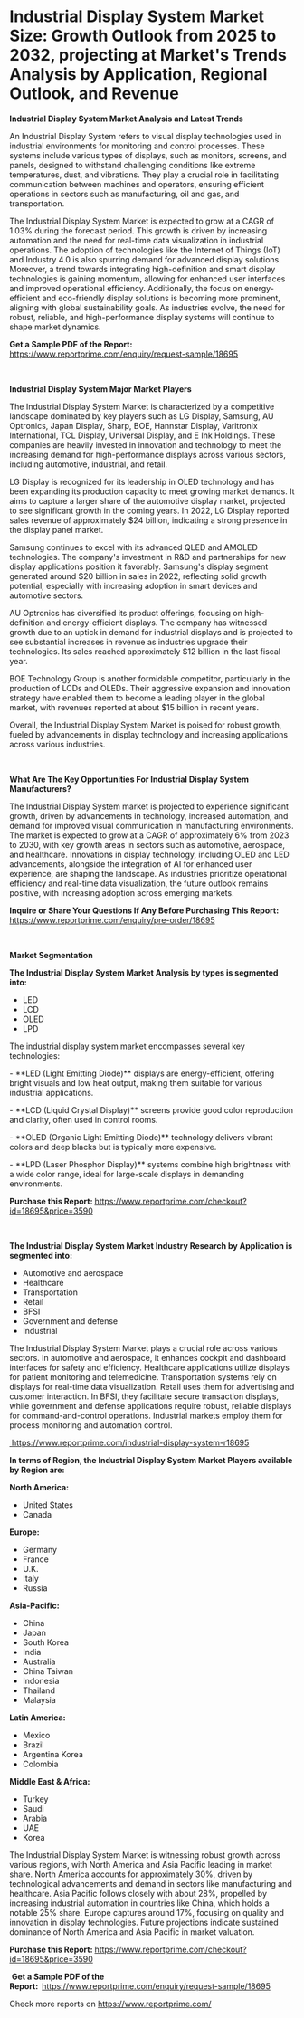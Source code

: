 <p><h1>Industrial Display System Market Size: Growth Outlook from 2025 to 2032, projecting at Market's Trends Analysis by Application, Regional Outlook, and Revenue</h1></p><p><strong>Industrial Display System Market Analysis and Latest Trends</strong></p>
<p><p>An Industrial Display System refers to visual display technologies used in industrial environments for monitoring and control processes. These systems include various types of displays, such as monitors, screens, and panels, designed to withstand challenging conditions like extreme temperatures, dust, and vibrations. They play a crucial role in facilitating communication between machines and operators, ensuring efficient operations in sectors such as manufacturing, oil and gas, and transportation.</p><p>The Industrial Display System Market is expected to grow at a CAGR of 1.03% during the forecast period. This growth is driven by increasing automation and the need for real-time data visualization in industrial operations. The adoption of technologies like the Internet of Things (IoT) and Industry 4.0 is also spurring demand for advanced display solutions. Moreover, a trend towards integrating high-definition and smart display technologies is gaining momentum, allowing for enhanced user interfaces and improved operational efficiency. Additionally, the focus on energy-efficient and eco-friendly display solutions is becoming more prominent, aligning with global sustainability goals. As industries evolve, the need for robust, reliable, and high-performance display systems will continue to shape market dynamics.</p></p>
<p><strong>Get a Sample PDF of the Report:&nbsp;</strong> <a href="https://www.reportprime.com/enquiry/request-sample/18695?utm_campaign=2890&utm_medium=2&utm_source=Github&utm_content=ia&utm_term=19032025&utm_id=industrial-display-system">https://www.reportprime.com/enquiry/request-sample/18695</a></p>
<p>&nbsp;</p>
<p><strong>Industrial Display System Major Market Players</strong></p>
<p><p>The Industrial Display System Market is characterized by a competitive landscape dominated by key players such as LG Display, Samsung, AU Optronics, Japan Display, Sharp, BOE, Hannstar Display, Varitronix International, TCL Display, Universal Display, and E Ink Holdings. These companies are heavily invested in innovation and technology to meet the increasing demand for high-performance displays across various sectors, including automotive, industrial, and retail.</p><p>LG Display is recognized for its leadership in OLED technology and has been expanding its production capacity to meet growing market demands. It aims to capture a larger share of the automotive display market, projected to see significant growth in the coming years. In 2022, LG Display reported sales revenue of approximately $24 billion, indicating a strong presence in the display panel market.</p><p>Samsung continues to excel with its advanced QLED and AMOLED technologies. The company's investment in R&D and partnerships for new display applications position it favorably. Samsung's display segment generated around $20 billion in sales in 2022, reflecting solid growth potential, especially with increasing adoption in smart devices and automotive sectors.</p><p>AU Optronics has diversified its product offerings, focusing on high-definition and energy-efficient displays. The company has witnessed growth due to an uptick in demand for industrial displays and is projected to see substantial increases in revenue as industries upgrade their technologies. Its sales reached approximately $12 billion in the last fiscal year.</p><p>BOE Technology Group is another formidable competitor, particularly in the production of LCDs and OLEDs. Their aggressive expansion and innovation strategy have enabled them to become a leading player in the global market, with revenues reported at about $15 billion in recent years.</p><p>Overall, the Industrial Display System Market is poised for robust growth, fueled by advancements in display technology and increasing applications across various industries.</p></p>
<p>&nbsp;</p>
<p><strong>What Are The Key Opportunities For Industrial Display System Manufacturers?</strong></p>
<p><p>The Industrial Display System market is projected to experience significant growth, driven by advancements in technology, increased automation, and demand for improved visual communication in manufacturing environments. The market is expected to grow at a CAGR of approximately 6% from 2023 to 2030, with key growth areas in sectors such as automotive, aerospace, and healthcare. Innovations in display technology, including OLED and LED advancements, alongside the integration of AI for enhanced user experience, are shaping the landscape. As industries prioritize operational efficiency and real-time data visualization, the future outlook remains positive, with increasing adoption across emerging markets.</p></p>
<p><strong>Inquire or Share Your Questions If Any Before Purchasing This Report:</strong> <a href="https://www.reportprime.com/enquiry/pre-order/18695?utm_campaign=2890&utm_medium=2&utm_source=Github&utm_content=ia&utm_term=19032025&utm_id=industrial-display-system">https://www.reportprime.com/enquiry/pre-order/18695</a></p>
<p>&nbsp;</p>
<p><strong>Market Segmentation</strong></p>
<p><strong>The Industrial Display System Market Analysis by types is segmented into:</strong></p>
<p><ul><li>LED</li><li>LCD</li><li>OLED</li><li>LPD</li></ul></p>
<p><p>The industrial display system market encompasses several key technologies: </p><p>- **LED (Light Emitting Diode)** displays are energy-efficient, offering bright visuals and low heat output, making them suitable for various industrial applications. </p><p>- **LCD (Liquid Crystal Display)** screens provide good color reproduction and clarity, often used in control rooms. </p><p>- **OLED (Organic Light Emitting Diode)** technology delivers vibrant colors and deep blacks but is typically more expensive. </p><p>- **LPD (Laser Phosphor Display)** systems combine high brightness with a wide color range, ideal for large-scale displays in demanding environments.</p></p>
<p><strong>Purchase this Report:&nbsp;</strong><a href="https://www.reportprime.com/checkout?id=18695&price=3590&utm_campaign=2890&utm_medium=2&utm_source=Github&utm_content=ia&utm_term=19032025&utm_id=industrial-display-system">https://www.reportprime.com/checkout?id=18695&price=3590</a></p>
<p>&nbsp;</p>
<p><strong>The Industrial Display System Market Industry Research by Application is segmented into:</strong></p>
<p><ul><li>Automotive and aerospace</li><li>Healthcare</li><li>Transportation</li><li>Retail</li><li>BFSI</li><li>Government and defense</li><li>Industrial</li></ul></p>
<p><p>The Industrial Display System Market plays a crucial role across various sectors. In automotive and aerospace, it enhances cockpit and dashboard interfaces for safety and efficiency. Healthcare applications utilize displays for patient monitoring and telemedicine. Transportation systems rely on displays for real-time data visualization. Retail uses them for advertising and customer interaction. In BFSI, they facilitate secure transaction displays, while government and defense applications require robust, reliable displays for command-and-control operations. Industrial markets employ them for process monitoring and automation control.</p></p>
<p><a href="https://www.reportprime.com/industrial-display-system-r18695?utm_campaign=2890&utm_medium=2&utm_source=Github&utm_content=ia&utm_term=19032025&utm_id=industrial-display-system">&nbsp;https://www.reportprime.com/industrial-display-system-r18695</a></p>
<p><strong>In terms of Region, the Industrial Display System Market Players available by Region are:</strong></p>
<p>
    <p> <strong> North America: </strong>
        <ul>
            <li>United States</li>
            <li>Canada</li>
        </ul>
        </p> 
    <p> <strong> Europe: </strong>
        <ul>
            <li>Germany</li>
            <li>France</li>
            <li>U.K.</li>
            <li>Italy</li>
            <li>Russia</li>
        </ul>
        </p> 
    <p> <strong> Asia-Pacific: </strong>
        <ul>
            <li>China</li>
            <li>Japan</li>
            <li>South Korea</li>
            <li>India</li>
            <li>Australia</li>
            <li>China Taiwan</li>
            <li>Indonesia</li>
            <li>Thailand</li>
            <li>Malaysia</li>
        </ul>
        </p> 
    <p> <strong> Latin America: </strong>
        <ul>
            <li>Mexico</li>
            <li>Brazil</li>
            <li>Argentina Korea</li>
            <li>Colombia</li>
        </ul>
        </p> 
    <p> <strong> Middle East & Africa: </strong>
        <ul>
            <li>Turkey</li>
            <li>Saudi</li>
            <li>Arabia</li>
            <li>UAE</li>
            <li>Korea</li>
        </ul>
    </p>
    </p>
<p><p>The Industrial Display System Market is witnessing robust growth across various regions, with North America and Asia Pacific leading in market share. North America accounts for approximately 30%, driven by technological advancements and demand in sectors like manufacturing and healthcare. Asia Pacific follows closely with about 28%, propelled by increasing industrial automation in countries like China, which holds a notable 25% share. Europe captures around 17%, focusing on quality and innovation in display technologies. Future projections indicate sustained dominance of North America and Asia Pacific in market valuation.</p></p>
<p><strong>Purchase this Report: </strong><a href="https://www.reportprime.com/checkout?id=18695&price=3590&utm_campaign=2890&utm_medium=2&utm_source=Github&utm_content=ia&utm_term=19032025&utm_id=industrial-display-system">https://www.reportprime.com/checkout?id=18695&price=3590</a></p>
<p>&nbsp;<strong>Get a Sample PDF of the Report:&nbsp;&nbsp;</strong><a href="https://www.reportprime.com/enquiry/request-sample/18695?utm_campaign=2890&utm_medium=2&utm_source=Github&utm_content=ia&utm_term=19032025&utm_id=industrial-display-system">https://www.reportprime.com/enquiry/request-sample/18695</a></p>
<p><strong></strong></p>
<p>Check more reports on <a href="https://www.reportprime.com/?utm_campaign=2890&utm_medium=2&utm_source=Github&utm_content=ia&utm_term=19032025&utm_id=industrial-display-system">https://www.reportprime.com/</a></p>
